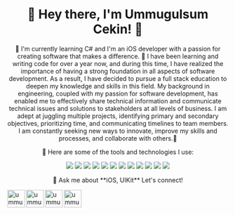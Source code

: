 <h1 align="center">👋 Hey there, I'm Ummugulsum Cekin! 🚀</h1>
<p align="center">
  
  
<p align="center"> 🌱 I'm currently learning C# and I'm an iOS developer with a passion for creating software that makes a difference.      
  🚀 I have been learning and writing code for over a year now, and during this time, I have realized the importance of having a strong foundation in all aspects of software development. As a result, I have decided to pursue a full stack education to deepen my knowledge and skills in this field. My background in engineering, coupled with my passion for software development, has enabled me to effectively share technical information and communicate technical issues and solutions to stakeholders at all levels of business. I am adept at juggling multiple projects, identifying primary and secondary objectives, prioritizing time, and communicating timelines to team members. I am constantly seeking new ways to innovate, improve my skills and processes, and collaborate with others.🚀 </p>
<p align="center">

<p align="center">🔭 Here are some of the tools and technologies I use:</p>
<p align="center">
  <img src="https://img.shields.io/badge/-Swift-orange?style=for-the-badge&logo=swift&logoColor=white"/>
<img src="https://img.shields.io/badge/-C%23-blueviolet?style=for-the-badge&logo=c-sharp&logoColor=white"/>
<img src="https://img.shields.io/badge/-HTML5-orange?style=for-the-badge&logo=html5&logoColor=white"/>
<img src="https://img.shields.io/badge/-MS%20SQL%20Server-red?style=for-the-badge&logo=microsoft-sql-server&logoColor=white"/>
<img src="https://img.shields.io/badge/-MySQL-blue?style=for-the-badge&logo=mysql&logoColor=white"/>
<img src="https://img.shields.io/badge/-PostgreSQL-blue?style=for-the-badge&logo=postgresql&logoColor=white"/>
<img src="https://img.shields.io/badge/-MongoDB-green?style=for-the-badge&logo=mongodb&logoColor=white"/>
<img src="https://img.shields.io/badge/-UI%2FUX%20Design-blueviolet?style=for-the-badge&logo=adobe-xd&logoColor=white"/>
<img src="https://img.shields.io/badge/-Database%20Design-lightgrey?style=for-the-badge&logo=sqlite&logoColor=white"/>
<img src="https://img.shields.io/badge/-Agile-blue?style=for-the-badge&logo=agile&logoColor=white"/>
<img src="https://img.shields.io/badge/-Figma-purple?style=for-the-badge&logo=figma&logoColor=white"/>
<img src="https://img.shields.io/badge/-Jira-blue?style=for-the-badge&logo=jira&logoColor=white"/>




<p align="center">💬 Ask me about **iOS, UIKit**  Let's connect!
<p align="center">

  
[<img src="https://edent.github.io/SuperTinyIcons/images/svg/linkedin.svg" align="left" alt="ummugulsumcekın | LinkedIn" width="40px" />](https://www.linkedin.com/in/ummugulsumcekın/)

[<img src="https://edent.github.io/SuperTinyIcons/images/svg/instagram.svg" align="left" alt="ummugulsumcekın | instagram" width="40px" />](https://www.instagram.com/ummugulsumcekin/)
[<img src="https://edent.github.io/SuperTinyIcons/images/svg/twitter.svg" align="left" alt="ummugulsumcekın | twitter" width="40px" />](https://twitter.com/ummuglsmcekin)
[<img src="https://edent.github.io/SuperTinyIcons/images/svg/medium.svg" align="left" alt="ummugulsumcekın | medium" width="40px" />](https://medium.com/@ummugulsumcekin)
  
